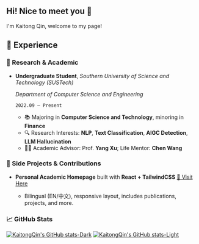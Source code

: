 ## Hi! Nice to meet you 👋
I'm Kaitong Qin, welcome to my page!
## 💼 Experience
### 🔬 Research & Academic

* **Undergraduate Student**, *Southern University of Science and Technology (SUSTech)*

  *Department of Computer Science and Engineering*

  `2022.09 – Present`

  * 📚 Majoring in **Computer Science and Technology**, minoring in **Finance**
  * 🔍 Research Interests: **NLP**, **Text Classification**, **AIGC Detection**, **LLM Hallucination**
  * 👨‍🏫 Academic Advisor: Prof. **Yang Xu**; Life Mentor: **Chen Wang**

### 🧪 Side Projects & Contributions

* **Personal Academic Homepage** built with **React + TailwindCSS**
  [🔗 Visit Here](https://kaitongqin.github.io)

  * Bilingual (EN/中文), responsive layout, includes publications, projects, and more.

### 📈 GitHub Stats

[![KaitongQin's GitHub stats-Dark](https://github-readme-stats.vercel.app/api?username=KaitongQin\&show_icons=true\&theme=dark#gh-dark-mode-only)](https://github.com/KaitongQin/github-readme-stats#responsive-card-theme#gh-dark-mode-only)
[![KaitongQin's GitHub stats-Light](https://github-readme-stats.vercel.app/api?username=KaitongQin\&show_icons=true\&theme=default#gh-light-mode-only)](https://github.com/KaitongQin/github-readme-stats#responsive-card-theme#gh-light-mode-only)

<!--
**KaitongQin/KaitongQin** is a ✨ _special_ ✨ repository because its `README.md` (this file) appears on your GitHub profile.

Here are some ideas to get you started:

- 🔭 I’m currently working on ...
- 🌱 I’m currently learning ...
- 👯 I’m looking to collaborate on ...
- 🤔 I’m looking for help with ...
- 💬 Ask me about ...
- 📫 How to reach me: ...
- 😄 Pronouns: ...
- ⚡ Fun fact: ...
-->

